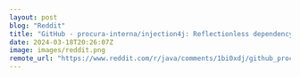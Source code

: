 ```yaml
---
layout: post
blog: "Reddit"
title: "GitHub - procura-interna/injection4j: Reflectionless dependency injection."
date: 2024-03-18T20:26:07Z
image: images/reddit.png
remote_url: "https://www.reddit.com/r/java/comments/1bi0xdj/github_procurainternainjection4j_reflectionless/"
---
```

